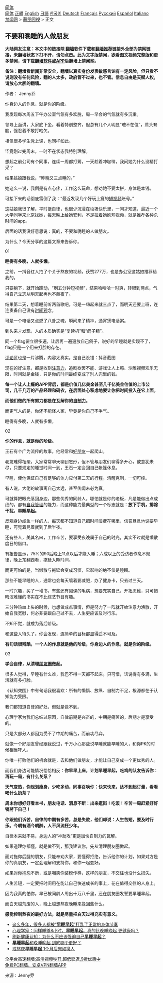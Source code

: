  <!-- 面包屑导航 --> <div class="breadcrumb"><!-- GTranslate: https://gtranslate.io/ -->  <div class="switcher notranslate">  <div class="selected">  <a href="#" onclick="return false;"> 简体</a>  </div>  <div class="option">  <a href="https://www.bannedbook.org" onclick="doGTranslate('zh-CN|zh-CN');jQuery('div.switcher div.selected a').html(jQuery(this).html());return false;" title="简体中文" class="nturl selected"> 简体</a>  <a href="https://www.bannedbook.org/zh-tw/" onclick="doGTranslate('zh-CN|zh-TW');jQuery('div.switcher div.selected a').html(jQuery(this).html());return false;" title="繁體中文" class="nturl"> 正體</a>  <a href="https://www.bannedbook.org/en/" onclick="doGTranslate('zh-CN|en');jQuery('div.switcher div.selected a').html(jQuery(this).html());return false;" title="English" class="nturl"> English</a>  <a href="https://www.bannedbook.org/ja/" onclick="doGTranslate('zh-CN|ja');jQuery('div.switcher div.selected a').html(jQuery(this).html());return false;" title="日本語" class="nturl"> 日語</a>  <a href="https://www.bannedbook.org/ko/" onclick="doGTranslate('zh-CN|ko');jQuery('div.switcher div.selected a').html(jQuery(this).html());return false;" title="한국어" class="nturl"> 한국어</a>  <a href="https://www.bannedbook.org/de/" onclick="doGTranslate('zh-CN|de');jQuery('div.switcher div.selected a').html(jQuery(this).html());return false;" title="Deutsch" class="nturl"> Deutsch</a>  <a href="https://www.bannedbook.org/fr/" onclick="doGTranslate('zh-CN|fr');jQuery('div.switcher div.selected a').html(jQuery(this).html());return false;" title="Français" class="nturl"> Français</a>  <a href="https://www.bannedbook.org/ru/" onclick="doGTranslate('zh-CN|ru');jQuery('div.switcher div.selected a').html(jQuery(this).html());return false;" title="Русский" class="nturl"> Русский</a>  <a href="https://www.bannedbook.org/es/" onclick="doGTranslate('zh-CN|es');jQuery('div.switcher div.selected a').html(jQuery(this).html());return false;" title="Español" class="nturl"> Español</a>  <a href="https://www.bannedbook.org/it/" onclick="doGTranslate('zh-CN|it');jQuery('div.switcher div.selected a').html(jQuery(this).html());return false;" title="Italiano" class="nturl"> Italiano</a>  </div>  </div>      <div class='breadcrumb-sub'><!-- Breadcrumb NavXT 6.3.0 --> <a href="https://www.bannedbook.org/" class="home">禁闻网</a> &gt; <a href="https://www.bannedbook.org/bnews/funmedia/" class="category">萌图囧视</a> &gt; 正文</div></div><h2>不要和晚睡的人做朋友 </h2> <p class="notice"><b>大陆网友注意：本文中的链接除 <a href="https://github.com/bannedbook/fanqiang" >翻墙</a>软件下载和<a href="https://github.com/killgcd/justmysocks/blob/master/README.md">翻墙推荐</a>链接外全部为禁网链接，未翻墙状态下打不开，请勿点击。此为文字版禁闻，欲看图文视频完整版和更多禁闻，请下载<a href="https://github.com/bannedbook/fanqiang">翻墙软件或APP</a>后翻墙上禁闻网。</p><p>备注：翻墙看新闻非常安全，翻墙以真实身份发表敏感言论有一定风险，但只看不说则没有任何风险，翻的人太多，政府管不过来，也不管。信息自由是天赋人权，请放心大胆的翻墙。</b></p>  <div class="entry"> <p>作者： Jenny乔</p> <p id="summary">你<a href="https://www.bannedbook.org/bnews/tag/%E8%BA%AB%E8%BE%B9%E4%BA%BA/" class="st_tag internal_tag" rel="tag" title="标签 身边人 下的日志">身边人</a>的作息，就是你的阶级。</p> <p id="conimg">我发现每次周五下午办公室气氛有多欢脱，周一早会的气氛就有多沉重。</p> <p>领导上面讲，大家底下坐，看着特别整齐，但总有几个人明显“魂不在位”，蔫头耷脑，强忍着不敢打哈欠。</p> <p>相信很多学生党上课，也同样如此。</p> <p>毕竟刚过完周末，一时不在状态我特别理解。</p> <p>想起之前公司有个同事，连续一周都打蔫，一天趁着冲咖啡，我问她为什么没精打采？</p> <p>结果姑娘跟我说，“昨晚又三点睡的。”</p> <p>她这么一说，我倒是有点心疼，工作这么玩命，想劝她不要太拼，身体是本钱。</p> <p>可接下来的话彻底雷倒了我：“最近发现几个好玩上瘾的<a href="https://www.bannedbook.org/bnews/tag/%E7%9F%AD%E8%A7%86%E9%A2%91/" class="st_tag internal_tag" rel="tag" title="标签 短视频 下的日志">短视频</a>账号。”</p> <p>这姑娘我很了解，平时挺自律，也很少沉浸在垃圾快乐里，一问才知道，最近一个大学同学来北京找她，每天晚上给她安利，不是拉着她刷短视频，就是推荐各种杀时间的app。</p> <p>后面的话我没好意思说：真的，不要和晚睡的人做朋友。</p> <p>为什么？今天分享的这篇文章来告诉你。</p> <p>01</p> <p><strong>睡得有多晚，人就多懒。</strong></p> <p>之前，一抖音红人拍了个关于熬夜的视频，获赞277万，也是办公室这姑娘推荐给我的。</p>  <p>只要躺下，就开始躁动，“刷五分钟短视频”，结果哈哈哈一时爽，转眼到两点，气得自己立志从明天起再也不熬夜了。</p> <p>结果第二天，想着睡前听两首歌吧，可是一嗨起来就三点了，而明天还要上班，连连责备自己没有<a href="https://www.bannedbook.org/bnews/tag/%E6%97%B6%E9%97%B4%E8%A7%82/" class="st_tag internal_tag" rel="tag" title="标签 时间观 下的日志">时间观</a>念。</p> <p>可是一个电话又点燃了八卦之魂，瞬间来了精神，通宵煲电话粥。</p> <p>到头来才发现，人的本质确实是“复读机”和“鸽子精”。</p> <p>同一个flag要立很多遍，让后再一遍遍放自己鸽子，说好的早睡就是实现不了，flag只是一个用来打脸的存在。</p> <p><span class='wp_keywordlink_affiliate'><a href="https://www.bannedbook.org/bnews/comments/" title="新闻评论" target="_blank">评论</a></span>区也是一片沸腾，内容太真实，是自己没错：抖音截图</p> <p>现在的好生意，都是收割<a href="https://www.bannedbook.org/bnews/tag/%E6%B3%A8%E6%84%8F%E5%8A%9B/" class="st_tag internal_tag" rel="tag" title="标签 注意力 下的日志">注意力</a>，追剧欲罢不能、游戏让人上瘾、沙雕视频欢乐无限，时间就是金钱，只是你的时间最终变成了别人兜里的钱。</p> <p><strong>每一个让人上瘾的APP背后，都是价值几亿美金甚至几千亿美金估值的上市公司，几千几万的产品经理和码农，在后面处心积虑地要让你把时间投入在它上面。</strong></p> <p><strong>而他们做的所有努力都是在瓦解你的<a href="https://www.bannedbook.org/bnews/tag/%E8%87%AA%E5%88%B6%E5%8A%9B/" class="st_tag internal_tag" rel="tag" title="标签 自制力 下的日志">自制力</a>。</strong></p> <p>而更气人的是，你还不能怪人家，毕竟是你自己不争气。</p> <p>睡得有多晚，人就有多懒。</p> <p>02</p> <p><strong>你的作息，就是你的阶级。</strong></p> <p>王石有个广为流传的故事，他经常和<a href="https://www.bannedbook.org/bnews/tag/%E5%A5%BD%E6%9C%8B%E5%8F%8B/" class="st_tag internal_tag" rel="tag" title="标签 好朋友 下的日志">好朋友</a>一起爬山。</p> <p>老友难得相聚，大家常常聊天聊到忘形，但不管与朋友们聊得多开心，或意犹未尽，只要规定的睡觉时间一到，王石一定会回自己帐篷休息。</p> <p>早睡，使他保证自己有足够的体力应付第二天的行程。清醒克制，一切可控。</p>  <p>有人说，大佬的故事离自己太远，甚至传闻未必为真。</p> <p>可就算把眼光落回身边，那些优秀的同龄人，哪怕就是你的老板，凡是能做出点成绩的，都有<a href="https://www.bannedbook.org/bnews/tag/%E8%87%AA%E6%88%91%E7%AE%A1%E7%90%86/" class="st_tag internal_tag" rel="tag" title="标签 自我管理 下的日志">自我管理</a>的能力，而这种能力最典型的一个标志就是：<strong>放下手机，排除干扰，<a href="https://www.bannedbook.org/bnews/tag/%E6%97%A9%E7%9D%A1%E6%97%A9%E8%B5%B7/" class="st_tag internal_tag" rel="tag" title="标签 早睡早起 下的日志">早睡早起</a>。</strong></p> <p>反观身边咸鱼一样的人，每天都不知道自己把时间浪费在哪里，信誓旦旦地说要早睡，可晃着晃着就到了后半夜。</p> <p>还有些人，美其名曰，工作辛苦，要享受夜晚属于自己的时光，其实不过就是懒散度日的借口。</p> <p>有报告显示，75%的90后晚上11点以后才能入睡；六成以上的受访者作息不规律，晚上东翻西看，拖延入睡时间。</p> <p>而更可怕的是，当懒散与拖延会变成习惯，它影响的绝不仅是睡眠。</p> <p>那些不能早睡的人，通常也会每天嚷着要减肥，办了健身卡，只去过三天。</p> <p>一时兴趣，买了一堆书，有些还有囤课的毛病，想要充实自己，开拓思维，只可惜晦涩难懂的书实在不比综艺节目有趣。</p> <p>三分钟热血上头的时候，也想做成点事情，但是努力了一阵就开始注意力涣散，开始自我宽慰，何必非要跟自己过不去，人生更应该及时行乐。</p> <p>不知不觉，就成为落后阶级。</p> <p>和这些人待久了，你会发现，连简单的目标都显得遥不可及。</p> <p><strong>有句话很残酷，一个人的作息就是他的阶级，你身边人的作息，就是你的阶级。</strong></p> <p>03</p> <p><strong>学会自律，从清理<a href="https://www.bannedbook.org/bnews/tag/%e6%9c%8b%e5%8f%8b%e5%9c%88/" class="st_tag internal_tag" rel="tag" title="标签 朋友圈 下的日志">朋友圈</a>做起。</strong></p> <p>很多人觉得，早睡有什么难，我巴不得一天都不起床。只可惜，话说得有多满，生活就有多打脸。</p> <p>《认知突围》中有句话我很喜欢：所有的懒惰、放纵、自制力不足，根源都在于认知能力受限。</p>  <p>我们都知道自律的好处，但就是做不到。</p> <p>心理学家为我们总结过原因，自律前期是兴奋的，中期是痛苦的，后期才是享受的。</p> <p>只是大部分人都因为受不了中期的痛苦，而前功尽弃。</p> <p>就像一个好朋友曾经跟我说过，千万小心那些说早睡就能早睡的人，和你PK的时候相当吓人。</p> <p>你唯一打败他们的机会就是，去和他们做朋友，才能让自己变成一个更优秀的人。</p> <p>而我们身边可能情况恰恰相反：<strong>你早早上床，计划早睡早起，吃鸡的队友告诉你：再玩一局，有什么关系？</strong></p> <p><strong>天气变热，你规划瘦身，少吃多动，同事召唤你：快来快来，达不到起订量，看看喝什么奶茶？</strong></p> <p><strong>周末你想好好看本书，朋友电话、消息不断：出来逛街！吃饭！辛苦一周赶紧好好犒劳下自己！</strong></p> <p><strong>你跟他们诉苦，自律的中期有多苦，总是失败，他们却说：人生苦短，要及时行乐。今朝有酒今朝醉，人不风流枉少年。</strong></p> <p>自律本来就不易，身边人的“神助攻”更是加快自制力的瓦解。</p> <p>如果道理你都懂，就是做不到，那我建议你，先从清理朋友圈做起。</p> <p>面对拖你后腿的朋友，只能奉劝大家，要懂得拒绝，告诉他你的计划，如果对方是你的真朋友，一定会理解和支持你，和你一起变好。</p> <p>如果对你抱怨不断，或是嘲笑你装模作样，这样的朋友，不交往也没什么损失。</p> <p>人生苦短，一定要把时间用在能让自己快速成长的事上，花在值得交往的人身上。</p> <p>因为我真的怕你，早已被同龄人甩出十万八千里，还在朋友圈发誓要早睡早起。</p> <p>而白天越荒废的人，晚上越想熬夜晚睡来挽回些什么。</p>  <p><strong>感觉控制熬夜的最好方法，就是尽量把白天过得充实有意义。</strong></p> <ul class='op-related-articles' title='相关阅读'> <li><a href='https://www.bannedbook.org/bnews/health/20210804/1599867.html' target='_blank'>这么多年，很多人都被“<b>早睡早起</b>”打乱了正常的身体节奏</a></li> <li><a href='https://www.bannedbook.org/bnews/health/20210103/1460060.html' target='_blank'>心理学家：同样睡够8小时，<b>早睡早起</b>，真的比晚睡晚起 更健康吗？</a></li> <li><a href='https://www.bannedbook.org/bnews/health/20200725/1366141.html' target='_blank'>刷新健康认知：为什么不应该强迫自己<b>早睡早起</b>？</a></li> <li><a href='https://www.bannedbook.org/bnews/health/20200108/1255398.html' target='_blank'><b>早睡早起</b>和晚睡晚起 到底哪个更好？</a></li> <li><a href='https://www.bannedbook.org/bnews/funmedia/20190830/1182952.html' target='_blank'>戒熬夜<b>早睡早起</b> 1个月后宛如换人</a></li> </ul> <p class="texttj"> <a href="https://github.com/bannedbook/fanqiang/wiki/V2ray%E6%9C%BA%E5%9C%BA" target="_blank">全平台高速翻墙:高清视频秒开,超低延迟,9折优惠中</a><br/> <a href="https://github.com/bannedbook/fanqiang/wiki/%E7%A6%81%E9%97%BB%E7%BD%91%E5%AE%89%E5%8D%93%E7%BF%BB%E5%A2%99%E6%96%B0%E9%97%BBAPP" target="_blank">免费PC翻墙、安卓VPN翻墙APP</a></p><p> 来源：Jenny乔 </p><a name='sharetosocial'></a>  <div style="margin-bottom:5px;padding-bottom:5px;clear:both"> <div id="archive-pix-1" class="banner-ads"> <!-- AuctionX Display platform tag START --> <div id="26318x728x90x621x_ADSLOT2" clicktrack="%%CLICK_URL_ESC%%"></div> <!-- AuctionX Display platform tag END --> </div> <div id="archive-pix-2" class="banner-ads"> <!-- AuctionX Display platform tag START --> <div id="26315x300x250x621x_ADSLOT2" clicktrack="%%CLICK_URL_ESC%%"></div> <!-- AuctionX Display platform tag END --> </div> </div>  <div id="archive-pix-1" class="banner-ads"> <!-- AuctionX Display platform tag START --> <div id="26318x728x90x621x_ADSLOT3" clicktrack="%%CLICK_URL_ESC%%"></div> <!-- AuctionX Display platform tag END --> </div> </div><!--END ENTRY--> 